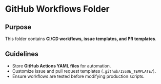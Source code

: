# GitHub Workflows Folder

## Purpose
This folder contains **CI/CD workflows, issue templates, and PR templates**.

## Guidelines
- Store **GitHub Actions YAML files** for automation.
- Customize issue and pull request templates (`.github/ISSUE_TEMPLATE/`).
- Ensure workflows are tested before modifying production scripts.
